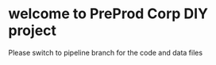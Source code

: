 # welcome to PreProd Corp DIY project 

Please switch to pipeline branch for the code and data files
